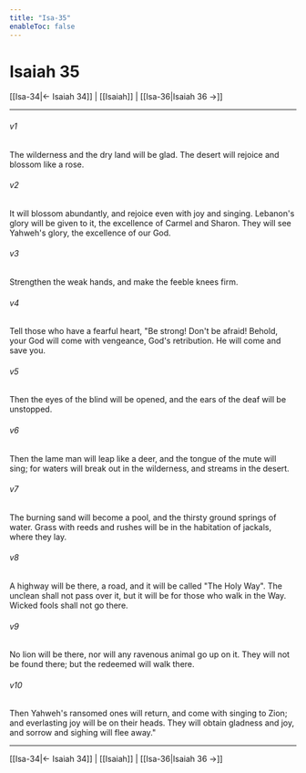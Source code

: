 ```yaml
---
title: "Isa-35"
enableToc: false
---
```

# Isaiah 35

[[Isa-34|← Isaiah 34]] | [[Isaiah]] | [[Isa-36|Isaiah 36 →]]
***



###### v1 
The wilderness and the dry land will be glad. The desert will rejoice and blossom like a rose. 

###### v2 
It will blossom abundantly, and rejoice even with joy and singing. Lebanon's glory will be given to it, the excellence of Carmel and Sharon. They will see Yahweh's glory, the excellence of our God. 

###### v3 
Strengthen the weak hands, and make the feeble knees firm. 

###### v4 
Tell those who have a fearful heart, "Be strong! Don't be afraid! Behold, your God will come with vengeance, God's retribution. He will come and save you. 

###### v5 
Then the eyes of the blind will be opened, and the ears of the deaf will be unstopped. 

###### v6 
Then the lame man will leap like a deer, and the tongue of the mute will sing; for waters will break out in the wilderness, and streams in the desert. 

###### v7 
The burning sand will become a pool, and the thirsty ground springs of water. Grass with reeds and rushes will be in the habitation of jackals, where they lay. 

###### v8 
A highway will be there, a road, and it will be called "The Holy Way". The unclean shall not pass over it, but it will be for those who walk in the Way. Wicked fools shall not go there. 

###### v9 
No lion will be there, nor will any ravenous animal go up on it. They will not be found there; but the redeemed will walk there. 

###### v10 
Then Yahweh's ransomed ones will return, and come with singing to Zion; and everlasting joy will be on their heads. They will obtain gladness and joy, and sorrow and sighing will flee away."

***
[[Isa-34|← Isaiah 34]] | [[Isaiah]] | [[Isa-36|Isaiah 36 →]]

